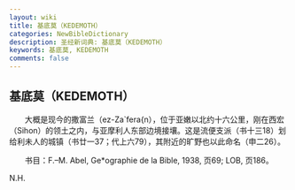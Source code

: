 ```yaml
---
layout: wiki
title: 基底莫（KEDEMOTH）
categories: NewBibleDictionary
description: 圣经新词典: 基底莫（KEDEMOTH）
keywords: 基底莫, KEDEMOTH
comments: false
---
```


## 基底莫（KEDEMOTH）

　　大概是现今的撒富兰（ez-Za`fera{n），位于亚嫩以北约十六公里，刚在西宏（Sihon）的领土之内，与亚摩利人东部边境接壤。这是流便支派（书十三18）划给利未人的城镇（书廿一37；代上六79），其附近的旷野也以此命名（申二26）。

　　书目：F.–M. Abel, Ge*ographie de la Bible, 1938, 页69; LOB, 页186。

N.H.








